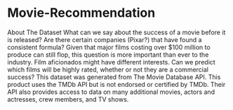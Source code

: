 # Movie-Recommendation
About The Dataset What can we say about the success of a movie before it is released? Are there certain companies (Pixar?) that have found a consistent formula? Given that major films costing over $100 million to produce can still flop, this question is more important than ever to the industry. Film aficionados might have different interests. Can we predict which films will be highly rated, whether or not they are a commercial success?  This dataset was generated from The Movie Database API. This product uses the TMDb API but is not endorsed or certified by TMDb. Their API also provides access to data on many additional movies, actors and actresses, crew members, and TV shows.
